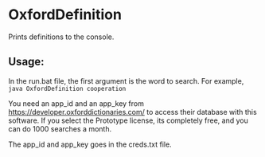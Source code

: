# OxfordDefinition
Prints definitions to the console.

## Usage:

In the run.bat file, the first argument is the word to search. For example, `java OxfordDefinition cooperation`

You need an app_id and an app_key from https://developer.oxforddictionaries.com/
to access their database with this software. If you select the Prototype
license, its completely free, and you can do 1000 searches a month.

The app_id and app_key goes in the creds.txt file.
